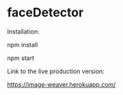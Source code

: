 # faceDetector

Installation:

npm install

npm start 



Link to the live production version:

https://image-weaver.herokuapp.com/
